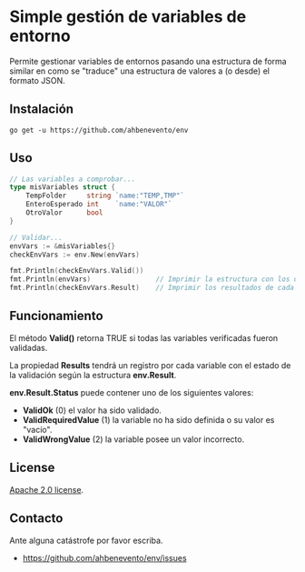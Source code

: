 # Simple gestión de variables de entorno

Permite gestionar variables de entornos pasando una estructura de forma similar
en como se "traduce" una estructura de valores a (o desde) el formato JSON.

## Instalación

```
go get -u https://github.com/ahbenevento/env
```

## Uso

```go
// Las variables a comprobar...
type misVariables struct {
    TempFolder     string `name:"TEMP,TMP"`
    EnteroEsperado int    `name:"VALOR"`
    OtroValor      bool
}
```

```go
// Validar...
envVars := &misVariables{}
checkEnvVars := env.New(envVars)

fmt.Println(checkEnvVars.Valid())
fmt.Println(envVars)                // Imprimir la estructura con los datos obtenidos
fmt.Println(checkEnvVars.Result)    // Imprimir los resultados de cada variable verificada
```

## Funcionamiento

El método **Valid()** retorna TRUE si todas las variables verificadas fueron validadas.

La propiedad **Results** tendrá un registro por cada variable con el estado de
la validación según la estructura **env.Result**.

**env.Result.Status** puede contener uno de los siguientes valores:

-   **ValidOk** (0) el valor ha sido validado.
-   **ValidRequiredValue** (1) la variable no ha sido definida o su valor es "vacío".
-   **ValidWrongValue** (2) la variable posee un valor incorrecto.

## License

[Apache 2.0 license](LICENSE).

## Contacto

Ante alguna catástrofe por favor escriba.

-   https://github.com/ahbenevento/env/issues
